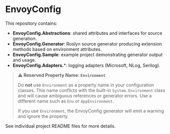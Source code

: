 # EnvoyConfig

This repository contains:

- **EnvoyConfig.Abstractions**: shared attributes and interfaces for source generation.
- **EnvoyConfig.Generator**: Roslyn source generator producing extension methods based on environment attributes.
- **EnvoyConfig.Sample**: example project demonstrating generator output and usage.
- **EnvoyConfig.Adapters.***: logging adapters (Microsoft, NLog, Serilog).

> **⚠️ Reserved Property Name: `Environment`**
>
> Do **not** use `Environment` as a property name in your configuration classes. This name conflicts with the built-in `System.Environment` class and will cause ambiguous references or generator errors. Use a different name such as `Env` or `AppEnvironment`.
>
> If you use `Environment`, the EnvoyConfig generator will emit a warning and ignore the property.

See individual project README files for more details.
